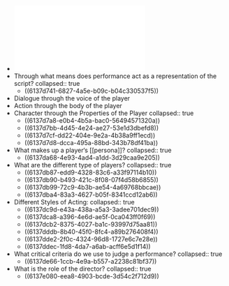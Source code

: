 - ![Week 3 - Performance Lecture Outline F21.pdf](../assets/Week_3_-_Performance_Lecture_Outline_F21_1631048651052_0.pdf)
- Through what means does performance act as a representation of the script?
  collapsed:: true
	- ((6137d741-6827-4a5e-b09c-b04c330537f5))
- Dialogue through the voice of the player
- Action through the body of the player
- Character through the Properties of the Player
  collapsed:: true
	- ((6137d7a8-e0b4-4b5a-bac0-56494571320a))
	- ((6137d7bb-4d45-4e24-ae27-53e1d3dbefd8))
	- ((6137d7cf-dd22-404e-9e2a-4b38a9ff1ecd))
	- ((6137d7d8-dcca-495a-88bd-343b78df41ba))
- What makes up a player‘s [[persona]]?
  collapsed:: true
	- ((6137da68-4e93-4ad4-a1dd-3d29caa9e205))
- What are the different type of players?
  collapsed:: true
	- ((6137db87-edd9-4328-83c6-a33f97114b10))
	- ((6137db90-b493-421c-8f08-07f4d58b6855))
	- ((6137db99-72c9-4b3b-ae54-4a69768bbcae))
	- ((6137dba4-83a3-4627-b05f-8341ccd12ab6))
- Different Styles of Acting:
  collapsed:: true
	- ((6137dc9d-e43a-438a-a5a3-3adee701dec9))
	- ((6137dca8-a396-4e6d-ae5f-0ca043ff0f69))
	- ((6137dcb2-8375-4027-ba1c-93997d75aa81))
	- ((6137dddb-8b40-45f0-8fc4-a89b276408f4))
	- ((6137dde2-2f0c-4324-96d8-1727e6c7e28e))
	- ((6137ddec-1fd8-4da7-a6ab-acff6e5d1f14))
- What critical criteria do we use to judge a performance?
  collapsed:: true
	- ((6137de66-1ccb-4e9a-b557-a2238c81bf37))
- What is the role of the director?
  collapsed:: true
	- ((6137e080-eea8-4903-bcde-3d54c2f712d9))